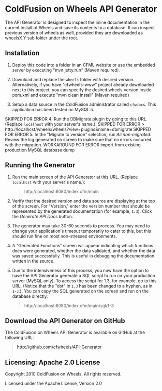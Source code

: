 ColdFusion on Wheels API Generator
==================================

The API Generator is designed to inspect the inline documentation in the current install of Wheels and save its contents to a database.
It can inspect previous version of wheels as well, provided they are downloaded as wheelsX.Y sub folder under the root.

Installation
------------

1.  Deploy this code into a folder in an CFML website or use the embedded server by executing "mvn jetty:run" (Maven required).

2.  Download and replace the `wheels` folder with desired version. Alternatively, if you have "cfwheels-www" project already downloaded next to this project, you can specify the desired wheels version inside pom.xml and execute "mvn clean install" (Maven required)

3.  Setup a data source in the ColdFusion administrator called `cfwdocs`. This application has been tested on MySQL 5.

SKIPPED FOR ERROR 4.  Run the DBMigrate plugin by going to this URL. (Replace `localhost` with your server's name.):
SKIPPED FOR ERROR > http://localhost/wheels/wheels?view=plugins&name=dbmigrate
SKIPPED FOR ERROR 5.  In the "Migrate to version" selection, run _All non-migrated_. Review the log generated on screen to make sure that no errors occurred with the migration.
WORKAROUND FOR ERROR import from existing production MySQL database dump

Running the Generator
---------------------

1.  Run the main screen of the API Generator at this URL. (Replace `localhost` with your server's name.):
    > http://localhost:8080/index.cfm/main

2.  Verify that the desired version and data source are displaying at the top of the screen. For "Version," enter the version number that should be represented by the generated documentation (for example, `1.3`). Click the _Generate API Docs_ button.

3.  The generator may take 30-60 seconds to process. You may need to change your application's timeout temporarily to cater to this, but this should run fine on most non-stressed environments.

4.  A "Generated Functions" screen will appear indicating which functions' docs were generated, whether the data validated, and whether the data was saved successfully. This is useful in debugging the documentation written in the source.

5.  Due to the intensiveness of this process, you now have the option to have the API Generator generate a SQL script to run on your production server (MySQL only). To access the script for 1.3, for example, go to this URL. (Notice that the "dot" in `1.3` has been changed to a hyphen, as in `1-3`.). You can copy the SQL generated on the screen and run on the database directly:
    > http://localhost:8080/index.cfm/main/sql/1-3

Download the API Generator on GitHub
------------------------------------

The ColdFusion on Wheels API Generator is available on GitHub at the following URL:
> http://github.com/cfwheels/API-Generator

Licensing: Apache 2.0 License
-----------------------------

Copyright 2010 ColdFusion on Wheels. All rights reserved.

Licensed under the Apache License, Version 2.0